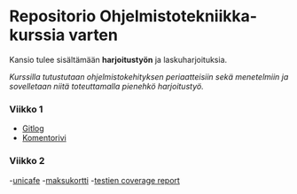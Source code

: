 # Repositorio Ohjelmistotekniikka-kurssia varten

Kansio tulee sisältämään **harjoitustyön** ja laskuharjoituksia.

*Kurssilla tutustutaan ohjelmistokehityksen periaatteisiin sekä menetelmiin ja sovelletaan niitä toteuttamalla pienehkö harjoitustyö.*

### Viikko 1
- [Gitlog](https://github.com/henriimmonen/ot-harjoitustyo/blob/master/laskarit/viikko1/gitlog.txt)
- [Komentorivi](https://github.com/henriimmonen/ot-harjoitustyo/blob/master/laskarit/viikko1/komentorivi.txt)

### Viikko 2
-[unicafe](https://github.com/henriimmonen/ot-harjoitustyo/tree/master/laskarit/viikko2/unicafe)
-[maksukortti](https://github.com/henriimmonen/ot-harjoitustyo/tree/master/laskarit/viikko2/maksukortti)
-[testien coverage report](https://github.com/henriimmonen/ot-harjoitustyo/blob/master/laskarit/viikko2/coverage_report.jpg)
